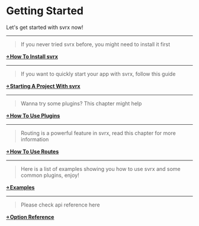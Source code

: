 # Getting Started


Let's get started with svrx now!

---

> If you never tried svrx before, you might need to install it first

[**￫ How To Install svrx**](./install.md)

---

> If you want to quickly start your app with svrx, follow this guide 

[**￫ Starting A Project With svrx**](./usage.md)
                                
---

> Wanna try some plugins? This chapter might help

[**￫ How To Use Plugins**](./plugin.md)
   
---

> Routing is a powerful feature in svrx, read this chapter for more information

[**￫ How To Use Routes**](./route.md)

---
                             
> Here is a list of examples showing you how to use svrx and some common plugins, enjoy!

[**￫ Examples**](./examples.md)
     
---
                           
> Please check api reference here

[**￫ Option Reference**](./option.md)




